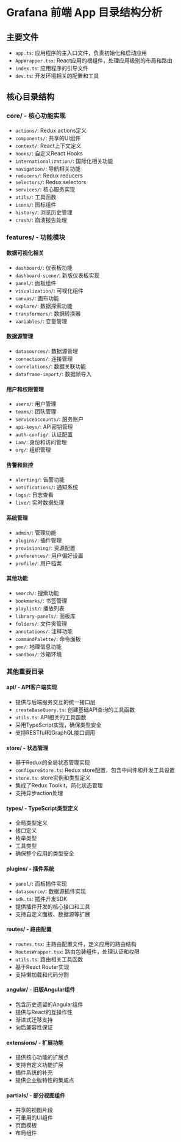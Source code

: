 # Grafana 前端 App 目录结构分析

## 主要文件
- `app.ts`: 应用程序的主入口文件，负责初始化和启动应用
- `AppWrapper.tsx`: React应用的根组件，处理应用级别的布局和路由
- `index.ts`: 应用程序的引导文件
- `dev.ts`: 开发环境相关的配置和工具

## 核心目录结构

### core/ - 核心功能实现
- `actions/`: Redux actions定义
- `components/`: 共享的UI组件
- `context/`: React上下文定义
- `hooks/`: 自定义React Hooks
- `internationalization/`: 国际化相关功能
- `navigation/`: 导航相关功能
- `reducers/`: Redux reducers
- `selectors/`: Redux selectors
- `services/`: 核心服务实现
- `utils/`: 工具函数
- `icons/`: 图标组件
- `history/`: 浏览历史管理
- `crash/`: 崩溃报告处理

### features/ - 功能模块
#### 数据可视化相关
- `dashboard/`: 仪表板功能
- `dashboard-scene/`: 新版仪表板实现
- `panel/`: 面板组件
- `visualization/`: 可视化组件
- `canvas/`: 画布功能
- `explore/`: 数据探索功能
- `transformers/`: 数据转换器
- `variables/`: 变量管理

#### 数据源管理
- `datasources/`: 数据源管理
- `connections/`: 连接管理
- `correlations/`: 数据关联功能
- `dataframe-import/`: 数据帧导入

#### 用户和权限管理
- `users/`: 用户管理
- `teams/`: 团队管理
- `serviceaccounts/`: 服务账户
- `api-keys/`: API密钥管理
- `auth-config/`: 认证配置
- `iam/`: 身份和访问管理
- `org/`: 组织管理

#### 告警和监控
- `alerting/`: 告警功能
- `notifications/`: 通知系统
- `logs/`: 日志查看
- `live/`: 实时数据处理

#### 系统管理
- `admin/`: 管理功能
- `plugins/`: 插件管理
- `provisioning/`: 资源配置
- `preferences/`: 用户偏好设置
- `profile/`: 用户档案

#### 其他功能
- `search/`: 搜索功能
- `bookmarks/`: 书签管理
- `playlist/`: 播放列表
- `library-panels/`: 面板库
- `folders/`: 文件夹管理
- `annotations/`: 注释功能
- `commandPalette/`: 命令面板
- `geo/`: 地理信息功能
- `sandbox/`: 沙箱环境

### 其他重要目录
#### api/ - API客户端实现
- 提供与后端服务交互的统一接口层
- `createBaseQuery.ts`: 创建基础API查询的工具函数
- `utils.ts`: API相关的工具函数
- 采用TypeScript实现，确保类型安全
- 支持RESTful和GraphQL接口调用

#### store/ - 状态管理
- 基于Redux的全局状态管理实现
- `configureStore.ts`: Redux store配置，包含中间件和开发工具设置
- `store.ts`: store实例和类型定义
- 集成了Redux Toolkit，简化状态管理
- 支持异步action处理

#### types/ - TypeScript类型定义
- 全局类型定义
- 接口定义
- 枚举类型
- 工具类型
- 确保整个应用的类型安全

#### plugins/ - 插件系统
- `panel/`: 面板插件实现
- `datasource/`: 数据源插件实现
- `sdk.ts`: 插件开发SDK
- 提供插件开发的核心接口和工具
- 支持自定义面板、数据源等扩展

#### routes/ - 路由配置
- `routes.tsx`: 主路由配置文件，定义应用的路由结构
- `RoutesWrapper.tsx`: 路由包装组件，处理认证和权限
- `utils.ts`: 路由相关工具函数
- 基于React Router实现
- 支持懒加载和代码分割

#### angular/ - 旧版Angular组件
- 包含历史遗留的Angular组件
- 提供与React的互操作性
- 渐进式迁移支持
- 向后兼容性保证

#### extensions/ - 扩展功能
- 提供核心功能的扩展点
- 支持自定义功能扩展
- 插件系统的补充
- 提供企业版特性的集成点

#### partials/ - 部分视图组件
- 共享的视图片段
- 可重用的UI组件
- 页面模板
- 布局组件
